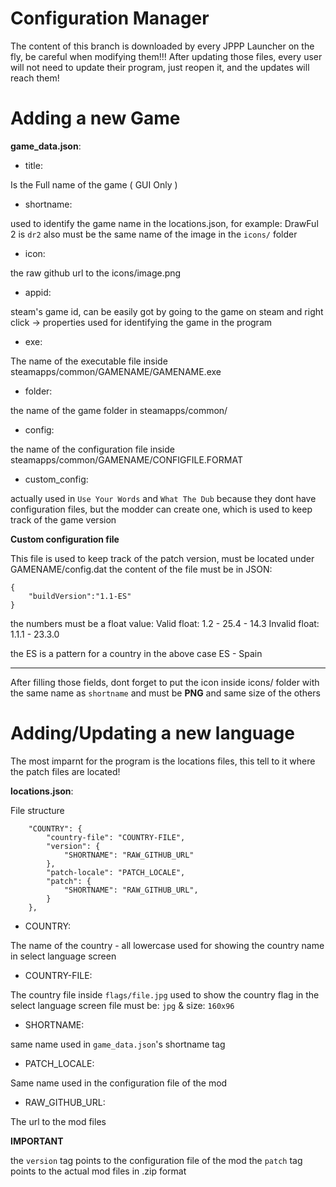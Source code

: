 # Configuration Manager

The content of this branch is downloaded by every JPPP Launcher on the fly, be careful when modifying them!!!
After updating those files, every user will not need to update their program, just reopen it, and the updates will reach them!


# Adding a new Game

**game_data.json**:

* title: 

Is the Full name of the game ( GUI Only )

* shortname:

used to identify the game name in the locations.json, for example: DrawFul 2 is `dr2`
also must be the same name of the image in the `icons/` folder

* icon:

the raw github url to the icons/image.png

* appid:

steam's game id, can be easily got by going to the game on steam and right click -> properties
used for identifying the game in the program

* exe:

The name of the executable file inside steamapps/common/GAMENAME/GAMENAME.exe

* folder:

the name of the game folder in steamapps/common/

* config:

the name of the configuration file inside steamapps/common/GAMENAME/CONFIGFILE.FORMAT

* custom_config:

actually used in `Use Your Words` and `What The Dub` because they dont have configuration files,
but the modder can create one, which is used to keep track of the game version

**Custom configuration file**

This file is used to keep track of the patch version, must be located under GAMENAME/config.dat
the content of the file must be in JSON:

```
{
    "buildVersion":"1.1-ES"
}
```

the numbers must be a float value:
Valid float: 1.2 - 25.4 - 14.3
Invalid float: 1.1.1 - 23.3.0

the ES is a pattern for a country in the above case ES - Spain

----

After filling those fields, dont forget to put the icon inside icons/ folder with the same name as `shortname` and must be **PNG** and same size of the others

# Adding/Updating a new language

The most imparnt for the program is the locations files, this tell to it where the patch files are located!

**locations.json**:

File structure
```
    "COUNTRY": {
        "country-file": "COUNTRY-FILE",
        "version": {
            "SHORTNAME": "RAW_GITHUB_URL"
        },
        "patch-locale": "PATCH_LOCALE",
        "patch": {
            "SHORTNAME": "RAW_GITHUB_URL",
        }
    },
```

* COUNTRY:

The name of the country - all lowercase
used for showing the country name in select language screen

* COUNTRY-FILE:

The country file inside `flags/file.jpg`
used to show the country flag in the select language screen
file must be: `jpg` & size: `160x96`


* SHORTNAME:

same name used in `game_data.json`'s shortname tag

* PATCH_LOCALE:

Same name used in the configuration file of the mod

* RAW_GITHUB_URL:

The url to the mod files

**IMPORTANT**

the `version` tag points to the configuration file of the mod
the `patch` tag points to the actual mod files in .zip format  